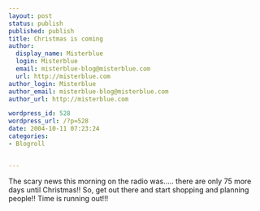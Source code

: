 ```yaml
---
layout: post
status: publish
published: publish
title: Christmas is coming
author:
  display_name: Misterblue
  login: Misterblue
  email: misterblue-blog@misterblue.com
  url: http://misterblue.com
author_login: Misterblue
author_email: misterblue-blog@misterblue.com
author_url: http://misterblue.com

wordpress_id: 528
wordpress_url: /?p=528
date: 2004-10-11 07:23:24
categories:
- Blogroll


---
```

<p>
The scary news this morning on the radio was.....  there are only 75 more days until Christmas!!  So, get out there and start shopping and planning people!!  Time is running out!!!
</p>
